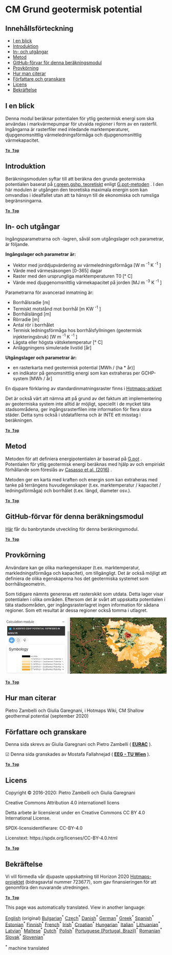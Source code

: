 <h1><a class="anchor" id="cm-shallow-geothermal-potential" href="#cm-shallow-geothermal-potential"><i class="fa fa-link"></i></a>CM Grund geotermisk potential</h1><h2><a class="anchor" id="table-of-contents" href="#table-of-contents"><i class="fa fa-link"></i></a> Innehållsförteckning</h2><ul><li> <a href="#in-a-glance">I en blick</a></li><li> <a href="#introduction">Introduktion</a></li><li> <a href="#inputs-and-outputs">In- och utgångar</a></li><li> <a href="#method">Metod</a></li><li> <a href="#github-repository-of-this-calculation-module">GitHub-förvar för denna beräkningsmodul</a></li><li> <a href="#sample-run">Provkörning</a></li><li> <a href="#how-to-cite">Hur man citerar</a></li><li> <a href="#authors-and-reviewers">Författare och granskare</a></li><li> <a href="#license">Licens</a></li><li> <a href="#acknowledgement">Bekräftelse</a></li></ul><h2><a class="anchor" id="in-a-glance" href="#in-a-glance"><i class="fa fa-link"></i></a> I en blick</h2><p> Denna modul beräknar potentialen för ytlig geotermisk energi som ska användas i markvärmepumpar för utvalda regioner i form av en rasterfil. Ingångarna är rasterfiler med inledande marktemperaturer, djupgenomsnittlig värmeledningsförmåga och djupgenomsnittlig värmekapacitet.</p><p> <a href="#table-of-contents"><strong><code>To Top</code></strong></a></p><h2><a class="anchor" id="introduction" href="#introduction"><i class="fa fa-link"></i></a> Introduktion</h2><p> Beräkningsmodulen syftar till att beräkna den grunda geotermiska potentialen baserat på <a href="https://grass.osgeo.org/grass76/manuals/addons/r.green.gshp.theoretical.html">r.green.gshp. teoretiskt</a> enligt <a href="https://www.sciencedirect.com/science/article/pii/S0360544216303358">G.pot-metoden</a> . I den här modulen är utgången den teoretiska maximala energin som kan omvandlas i idealfallet utan att ta hänsyn till de ekonomiska och rumsliga begränsningarna.</p><p> <a href="#table-of-contents"><strong><code>To Top</code></strong></a></p><h2><a class="anchor" id="inputs-and-outputs" href="#inputs-and-outputs"><i class="fa fa-link"></i></a> In- och utgångar</h2><p> Ingångsparametrarna och -lagren, såväl som utgångslager och parametrar, är följande.</p><p> <strong>Ingångslager och parametrar är:</strong></p><ul><li> Vektor med jorddjupvärdering av värmeledningsförmåga [W m <sup>-1</sup> K <sup>-1</sup> ]</li><li> Värde med värmesäsongen [0-365] dagar</li><li> Raster med den ursprungliga marktemperaturen T0 [° C]</li><li> Värde med djupgenomsnittlig värmekapacitet på jorden [MJ m <sup>-3</sup> K <sup>-1</sup> ]</li></ul><p> Parametrarna för avancerad inmatning är:</p><ul><li> Borrhålsradie [m]</li><li> Termiskt motstånd mot borrhål [m KW <sup>-1</sup> ]</li><li> Borrhålslängd [m]</li><li> Rörradie [m]</li><li> Antal rör i borrhålet</li><li> Termisk ledningsförmåga hos borrhålsfyllningen (geotermisk injekteringsbruk) [W m <sup>-1</sup> K <sup>-1</sup> ]</li><li> Lägsta eller högsta vätsketemperatur [° C]</li><li> Anläggningens simulerade livstid [år]</li></ul><p> <strong>Utgångslager och parametrar är:</strong></p><ul><li> en rasterkarta med geotermisk potential [MWh / (ha * år)]</li><li> en indikator på genomsnittlig energi som kan extraheras per GCHP-system [MWh / år]</li></ul><p> En djupare förklaring av standardinmatningsraster finns i <a href="https://gitlab.com/hotmaps/potential/potential_geothermal_raster">Hotmaps-arkivet</a></p><p> Det är också värt att nämna att på grund av det faktum att implementering av geotermiska system inte alltid är möjligt, speciellt i de mycket täta stadsområdena, ger ingångsrasterfilen inte information för flera stora städer. Detta syns också i utdatafilerna och är INTE ett misstag i beräkningen.</p><p> <a href="#table-of-contents"><strong><code>To Top</code></strong></a></p><h2><a class="anchor" id="method" href="#method"><i class="fa fa-link"></i></a> Metod</h2><p> Metoden för att definiera energipotentialen är baserad på <a href="https://www.sciencedirect.com/science/article/pii/S0360544216303358">G.pot</a> . Potentialen för ytlig geotermisk energi beräknas med hjälp av och empiriskt förhållande som föreslås av <a href="https://www.sciencedirect.com/science/article/pii/S0360544216303358">Casasso et al. (2016)</a> .</p><p> Metoden ger en karta med kraften och energin som kan extraheras med tanke på terrängens huvudegenskaper (t.ex. marktemperatur / kapacitet / ledningsförmåga) och borrhålet (t.ex. längd, diameter osv.).</p><p> <a href="#table-of-contents"><strong><code>To Top</code></strong></a></p><h2><a class="anchor" id="github-repository-of-this-calculation-module" href="#github-repository-of-this-calculation-module"><i class="fa fa-link"></i></a> GitHub-förvar för denna beräkningsmodul</h2><p> <a href="https://github.com/HotMaps/gchp_potential/tree/develop">Här</a> får du banbrytande utveckling för denna beräkningsmodul.</p><p> <a href="#table-of-contents"><strong><code>To Top</code></strong></a></p><h2><a class="anchor" id="sample-run" href="#sample-run"><i class="fa fa-link"></i></a> Provkörning</h2><p> Användare kan ge olika markegenskaper (t.ex. marktemperatur, markledningsförmåga och kapacitet), om tillgängligt. Det är också möjligt att definiera de olika egenskaperna hos det geotermiska systemet som borrhålsgeometrin.</p><p> Som tidigare nämnts genereras ett rasterskikt som utdata. Detta lager visar potentialen i olika områden. Eftersom det är svårt att uppskatta potentialen i täta stadsområden, ger ingångsrasterlagret ingen information för sådana regioner. Som ett resultat är dessa regioner också tomma i utlagret.</p><img src="/en/CM-Shallow-geothermal-potential/shallow_geothermal_out_raster.png"/><p> <a href="#table-of-contents"><strong><code>To Top</code></strong></a></p><h2><a class="anchor" id="how-to-cite" href="#how-to-cite"><i class="fa fa-link"></i></a> Hur man citerar</h2><p> Pietro Zambelli och Giulia Garegnani, i Hotmaps Wiki, CM Shallow geothermal potential (september 2020)</p><h2><a class="anchor" id="authors-and-reviewers" href="#authors-and-reviewers"><i class="fa fa-link"></i></a> Författare och granskare</h2><p> Denna sida skrevs av Giulia Garegnani och Pietro Zambelli ( <strong><a href="http://www.eurac.edu">EURAC</a></strong> ).</p><p> ☑ Denna sida granskades av Mostafa Fallahnejad ( <strong><a href="https://eeg.tuwien.ac.at/">EEG - TU Wien</a></strong> ).</p><p> <a href="#table-of-contents"><strong><code>To Top</code></strong></a></p><h2><a class="anchor" id="license" href="#license"><i class="fa fa-link"></i></a> Licens</h2><p> Copyright © 2016-2020: Pietro Zambelli och Giulia Garegnani</p><p> Creative Commons Attribution 4.0 internationell licens</p><p> Detta arbete är licensierat under en Creative Commons CC BY 4.0 International License.</p><p> SPDX-licensidentifierare: CC-BY-4.0</p><p> Licenstext: https://spdx.org/licenses/CC-BY-4.0.html</p><p> <a href="#table-of-contents"><strong><code>To Top</code></strong></a></p><h2><a class="anchor" id="acknowledgement" href="#acknowledgement"><i class="fa fa-link"></i></a> Bekräftelse</h2><p> Vi vill förmedla vår djupaste uppskattning till Horizon 2020 <a href="https://www.hotmaps-project.eu">Hotmaps-projektet</a> (bidragsavtal nummer 723677), som gav finansieringen för att genomföra den nuvarande utredningen.</p><p> <a href="#table-of-contents"><strong><code>To Top</code></strong></a></p>
<!--- THIS IS A SUPER UNIQUE IDENTIFIER -->

This page was automatically translated. View in another language:

[English](../en/CM-Shallow-geothermal-potential) (original) [Bulgarian](../bg/CM-Shallow-geothermal-potential)<sup>\*</sup> [Czech](../cs/CM-Shallow-geothermal-potential)<sup>\*</sup> [Danish](../da/CM-Shallow-geothermal-potential)<sup>\*</sup> [German](../de/CM-Shallow-geothermal-potential)<sup>\*</sup> [Greek](../el/CM-Shallow-geothermal-potential)<sup>\*</sup> [Spanish](../es/CM-Shallow-geothermal-potential)<sup>\*</sup> [Estonian](../et/CM-Shallow-geothermal-potential)<sup>\*</sup> [Finnish](../fi/CM-Shallow-geothermal-potential)<sup>\*</sup> [French](../fr/CM-Shallow-geothermal-potential)<sup>\*</sup> [Irish](../ga/CM-Shallow-geothermal-potential)<sup>\*</sup> [Croatian](../hr/CM-Shallow-geothermal-potential)<sup>\*</sup> [Hungarian](../hu/CM-Shallow-geothermal-potential)<sup>\*</sup> [Italian](../it/CM-Shallow-geothermal-potential)<sup>\*</sup> [Lithuanian](../lt/CM-Shallow-geothermal-potential)<sup>\*</sup> [Latvian](../lv/CM-Shallow-geothermal-potential)<sup>\*</sup> [Maltese](../mt/CM-Shallow-geothermal-potential)<sup>\*</sup> [Dutch](../nl/CM-Shallow-geothermal-potential)<sup>\*</sup> [Polish](../pl/CM-Shallow-geothermal-potential)<sup>\*</sup> [Portuguese (Portugal, Brazil)](../pt/CM-Shallow-geothermal-potential)<sup>\*</sup> [Romanian](../ro/CM-Shallow-geothermal-potential)<sup>\*</sup> [Slovak](../sk/CM-Shallow-geothermal-potential)<sup>\*</sup> [Slovenian](../sl/CM-Shallow-geothermal-potential)<sup>\*</sup>  

<sup>\*</sup> machine translated
